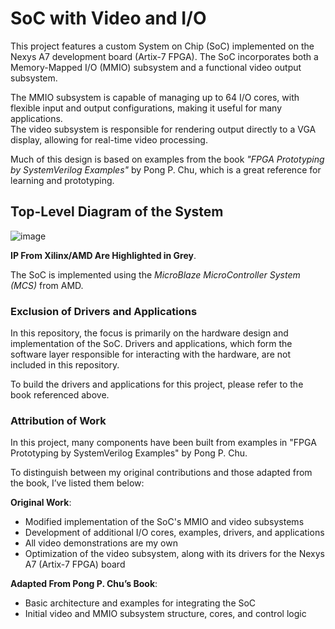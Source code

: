 
# **SoC with Video and I/O**

This project features a custom System on Chip (SoC) implemented on the Nexys A7 development board (Artix-7 FPGA). The SoC incorporates both a Memory-Mapped I/O (MMIO) subsystem and a functional video output subsystem.

The MMIO subsystem is capable of managing up to 64 I/O cores, with flexible input and output configurations, making it useful for many applications.     
The video subsystem is responsible for rendering output directly to a VGA display, allowing for real-time video processing.

Much of this design is based on examples from the book *"FPGA Prototyping by SystemVerilog Examples"* by Pong P. Chu, which is a great reference for learning and prototyping.

## **Top-Level Diagram of the System**

![image](https://github.com/user-attachments/assets/35959464-0ea1-46a9-a355-f296e69e63ef)

**IP From Xilinx/AMD Are Highlighted in Grey**.

The SoC is implemented using the *MicroBlaze MicroController System (MCS)* from AMD.

### **Exclusion of Drivers and Applications**

In this repository, the focus is primarily on the hardware design and implementation of the SoC. Drivers and applications, which form the software layer responsible for interacting with the hardware, are not included in this repository.  

To build the drivers and applications for this project, please refer to the book referenced above.

### Attribution of Work

In this project, many components have been built from examples in "FPGA Prototyping by SystemVerilog Examples" by Pong P. Chu. 

To distinguish between my original contributions and those adapted from the book, I’ve listed them below:

**Original Work**:

- Modified implementation of the SoC's MMIO and video subsystems
- Development of additional I/O cores, examples, drivers, and applications
- All video demonstrations are my own
- Optimization of the video subsystem, along with its drivers for the Nexys A7 (Artix-7 FPGA) board


**Adapted From Pong P. Chu’s Book**:

- Basic architecture and examples for integrating the SoC
- Initial video and MMIO subsystem structure, cores, and control logic
